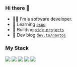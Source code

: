 ### Hi there 👋

-   👨‍💻 I'm a software developer.
-   🌱 Learning [`expo`](https://github.com/expo/expo)
-   🔭 Building [`side projects`](https://www.commitstrip.com/wp-content/uploads/2014/11/Strip-Side-project-650-finalenglish.jpg)
-   📖 Dev blog [`dev.to/navtoj`](https://dev.to/navtoj)

### My Stack

[<img src="https://img.shields.io/badge/TypeScript-007ACC?style=for-the-badge&logo=typescript&logoColor=white" />](https://www.typescriptlang.org/)
[<img src="https://img.shields.io/badge/Svelte-4A4A55?style=for-the-badge&logo=svelte&logoColor=white&color=FF3E00" />](https://svelte.dev/)
[<img src="https://img.shields.io/badge/Bun-555555?style=for-the-badge&logo=bun" />](https://bun.sh/)
[<img src="https://img.shields.io/badge/Supabase-181818?style=for-the-badge&logo=supabase&logoColor=white&color=34b27b" />](https://supabase.com/)
[<img src="https://img.shields.io/badge/Cloudflare%20Pages-F38020?style=for-the-badge&logo=Cloudflare%20Pages&logoColor=white" />](https://pages.cloudflare.com/)

<!--
**navtoj/navtoj** is a ✨ _special_ ✨ repository because its `README.md` (this file) appears on your GitHub profile.

Here are some ideas to get you started:

- 🔭 I’m currently working on ...
- 🌱 I’m currently learning ...
- 👯 I’m looking to collaborate on ...
- 🤔 I’m looking for help with ...
- 💬 Ask me about ...
- 📫 How to reach me: ...
- 😄 Pronouns: ...
- ⚡ Fun fact: ...
-->
